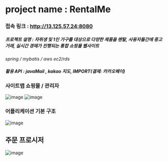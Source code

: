 # project name : RentalMe
### 접속 링크 : http://13.125.57.24:8080
##### 프로젝트 설명 : 자취생 및 1인 가구를 대상으로 다양한 제품을 렌탈,  사용자들간에 중고거래,  실시간 경매가 진행되는 통합 쇼핑몰 웹사이트

_spring / mybatis / aws ec2/rds_
##### 활용 API : javaMail , kakao 지도, IMPORT(결제: 카카오페이)

### 사이트맵 쇼핑몰 / 관리자
![image](https://user-images.githubusercontent.com/45479802/66535201-c87da080-eb53-11e9-8902-38a937340278.png)
![image](https://user-images.githubusercontent.com/45479802/66535232-ee0aaa00-eb53-11e9-948b-bc81e0b19abd.png)

### 어플리케이션 기본 구조
![image](https://user-images.githubusercontent.com/45479802/66535260-04186a80-eb54-11e9-8b45-100725ad110e.png)

## 주문 프로시저
![image](https://user-images.githubusercontent.com/45479802/66535395-670a0180-eb54-11e9-80aa-bc659ebca4e6.png)

